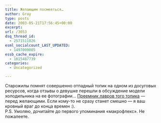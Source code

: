 ```yaml
---
title: Желающим посмеяться…
author: Gray
type: posts
date: 2003-05-21T17:56:45+00:00
excerpt:
url: /3053
dsq_thread_id:
  - 2571511026
esml_socialcount_LAST_UPDATED:
  - 1497009005
essb_cache_expire:
  - 1615487739
categories:
  - Uncategorized

---
```








Старожилы помнят совершенно отпадный топик на одном из досуговых ресурсов, когда отзывы о девушке перешли в обсуждение модели холодильника на ее фотографии&#8230; <a href="http://www.eva.ru/static/forums/41/42372.html" target="_blank">Преемник лавров того топика</a> &#8212; перед желающими. Если кому-то не сразу станет смешно &#8212; я ваш кровный враг до конца времен :).  
P.S. Умоляю, дочитайте до первого упоминания &#171;макрофлекс&#187;. Не пожалеете.